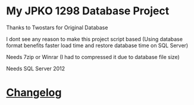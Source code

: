# My JPKO 1298 Database Project

Thanks to Twostars for Original Database

I dont see any reason to make this project script based
(Using database format benefits faster load time and restore database time on SQL Server)

Needs 7zip or Winrar
(I had to compressed it due to database file size)

Needs SQL Server 2012

# [Changelog](Changelog.md)
